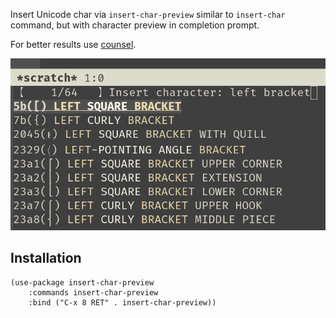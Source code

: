 Insert Unicode char via `insert-char-preview` similar to `insert-char` command, but with character
preview in completion prompt.

For better results use [counsel](https://github.com/abo-abo/swiper).

![screenshot](screenshot.png)

## Installation

```elisp
(use-package insert-char-preview
    :commands insert-char-preview
    :bind ("C-x 8 RET" . insert-char-preview))
```

